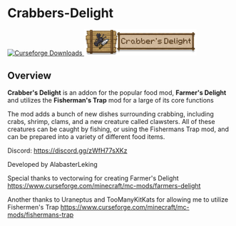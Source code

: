 # Crabbers-Delight


<a href="https://www.curseforge.com/minecraft/mc-mods/farmers-delight">
  <img src="http://cf.way2muchnoise.eu/full_892827_downloads.svg" alt="Curseforge Downloads">
</a>


<img src="https://raw.githubusercontent.com/AlabasterLeking/Crabbers-Delight/main/src/main/resources/crabbersdelightbanner.png" width="50%">

## Overview
**Crabber's Delight** is an addon for the popular food mod, **Farmer's Delight** and utilizes the **Fisherman's Trap** mod for a large of its core functions

The mod adds a bunch of new dishes surrounding crabbing, including crabs, shrimp, clams, and a new creature called clawsters. All of these creatures can be caught by fishing, or using the Fishermans Trap mod, and can be prepared into a variety of different food items.


Discord: https://discord.gg/zWfH77sXKz

Developed by AlabasterLeking

Special thanks to vectorwing for creating Farmer's Delight
https://www.curseforge.com/minecraft/mc-mods/farmers-delight

Another thanks to Uraneptus and TooManyKitKats for allowing me to utilize Fishermen's Trap
https://www.curseforge.com/minecraft/mc-mods/fishermans-trap
